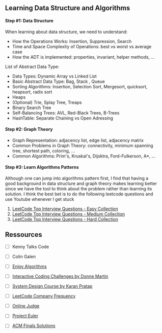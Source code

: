 ## Learning Data Structure and Algorithms

#### Step #1: Data Structure

When learning about data structure, we need to understand:

- How the Operations Works: Insertion, Suppression, Search
- Time and Space Complexity of Operations: best vs worst vs average case
- How the ADT is implemented: properties, invariant, helper methods, ...

List of Abstract Data Type:
- Data Types: Dynamic Array vs Linked List
- Basic Abstract Data Type: Bag, Stack , Queue
- Sorting Algorithms: Insertion, Selection Sort, Mergesort, quicksort, heapsort, radix sort
- Heaps
- (Optional) Trie, Splay Tree, Treaps
- Binary Search Tree
- Self-Balancing Trees: AVL, Red-Black Trees, B-Trees
- HashTable: Separate Chaining vs Open Adressing

#### Step #2: Graph Theory

- Graph Representation: adjacency list, edge list, adjacency matrix
- Common Problems in Graph Theory: connectivity, minimum spanning tree,
  shortest path, coloring, ...
- Common Algorithms: Prim's, Kruskal's, Dijsktra, Ford-Fulkerson, A*, ...

#### Step #3: Learn Algorithms Patterns

Although one can jump into algorithms pattern first, I find that having
a good background in data structure and graph theory makes learning better
since we have the tool to think about the problem rather than learning its
solution. I think the best bet is to do the following leetcode questions
and use Youtube whenever I get stuck

1. [LeetCode Top Interview Questions - Easy Collection](https://leetcode.com/explore/featured/card/top-interview-questions-easy/)
2. [LeetCode Top Interview Questions - Medium Collection](https://leetcode.com/explore/interview/card/top-interview-questions-medium/)
3. [LeetCode Top Interview Questions - Hard Collection](https://leetcode.com/explore/featured/card/top-interview-questions-hard/)

## Ressources

- [ ] Kenny Talks Code
- [ ] Colin Galen
- [ ] [Enjoy Algorithms](https://www.enjoyalgorithms.com/)
- [ ] [Interactive Coding Challenges by Donne Martin](https://github.com/donnemartin/interactive-coding-challenges)
- [ ] [System Design Course by Karan Pratap](https://github.com/karanpratapsingh/system-design)
- [ ] [LeetCode Company Frequency](https://github.com/xizhengszhang/Leetcode_company_frequency)
- [ ] [Online Judge](https://onlinejudge.org/index.php?option=com_onlinejudge&Itemid=8&category=0)
- [ ] [Project Euler](https://projecteuler.net/archives)
- [ ] [ACM Finals Solutions](https://github.com/SnapDragon64/ACMFinalsSolutions/tree/master)

